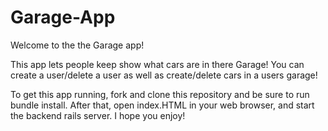 # Garage-App
Welcome to the the Garage app! 

This app lets people keep show what cars are in there Garage! You can create a user/delete a user as well as create/delete cars in a users garage! 

To get this app running, fork and clone this repository and be sure to run bundle install.
After that, open index.HTML in your web browser, and start the backend rails server.
I hope you enjoy!